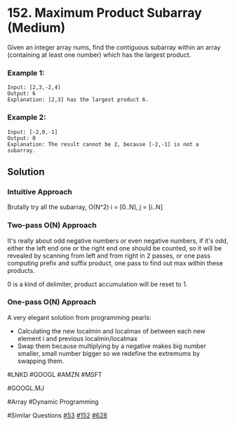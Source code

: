 # 152. Maximum Product Subarray (Medium)

Given an integer array nums, find the contiguous subarray within an array (containing at least one number) which has the largest product.

### Example 1:
```
Input: [2,3,-2,4]
Output: 6
Explanation: [2,3] has the largest product 6.
```
### Example 2:
```
Input: [-2,0,-1]
Output: 0
Explanation: The result cannot be 2, because [-2,-1] is not a subarray.
```

## Solution
### Intuitive Approach
Brutally try all the subarray, O(N^2) i = [0..N], j = [i..N]

### Two-pass O(N) Approach
It's really about odd negative numbers or even negative numbers, if it's odd, either the left end one or the right end one should be counted, so it will be revealed by scanning from left and from right in 2 passes, or one pass computing prefix and suffix product, one pass to find out max within these products.

0 is a kind of delimiter, product accumulation will be reset to 1.

### One-pass O(N) Approach
A very elegant solution from programming pearls:

- Calculating the new localmin and localmax of between each new element i and previous localmin/localmax
- Swap them because multiplying by a negative makes big number smaller, small number bigger so we redefine the extremums by swapping them.

#LNKD #GOOGL #AMZN #MSFT

#GOOGL.MJ

#Array #Dynamic Programming

#Similar Questions [#53](../p053e/README.md) [#152](../p152m/README.md) [#628](../p628e/README.md)
